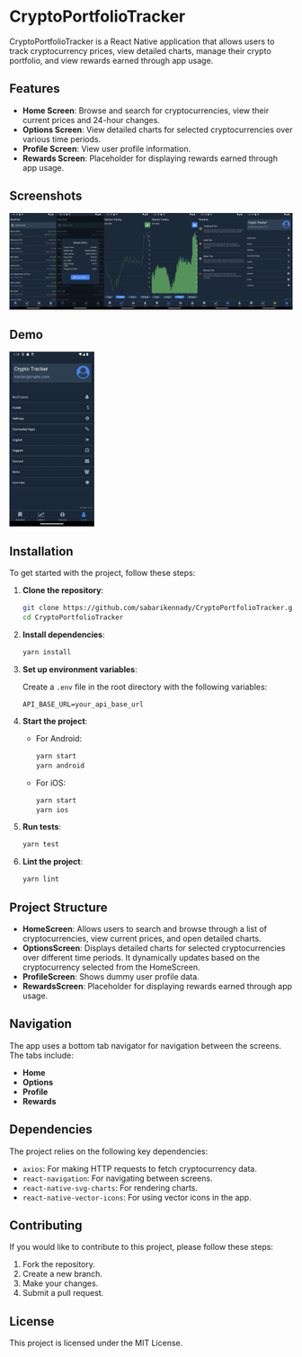 # CryptoPortfolioTracker

CryptoPortfolioTracker is a React Native application that allows users to track cryptocurrency prices, view detailed charts, manage their crypto portfolio, and view rewards earned through app usage.

## Features

- **Home Screen**: Browse and search for cryptocurrencies, view their current prices and 24-hour changes.
- **Options Screen**: View detailed charts for selected cryptocurrencies over various time periods.
- **Profile Screen**: View user profile information.
- **Rewards Screen**: Placeholder for displaying rewards earned through app usage.

## Screenshots
  
  ![Home Screen](assets/tracker.png)

## Demo
  <img src="assets/recording.gif" alt="Demo" style="width: 30%;">


## Installation

To get started with the project, follow these steps:

1. **Clone the repository**:

    ```sh
    git clone https://github.com/sabarikennady/CryptoPortfolioTracker.git
    cd CryptoPortfolioTracker
    ```

2. **Install dependencies**:

    ```sh
    yarn install
    ```

3. **Set up environment variables**:

    Create a `.env` file in the root directory with the following variables:
    ```
    API_BASE_URL=your_api_base_url
    ```

4. **Start the project**:

    - For Android:

      ```sh
      yarn start
      yarn android
      ```

    - For iOS:

      ```sh
      yarn start
      yarn ios
      ```

5. **Run tests**:

    ```sh
    yarn test
    ```

6. **Lint the project**:

    ```sh
    yarn lint
    ```

## Project Structure

- **HomeScreen**: Allows users to search and browse through a list of cryptocurrencies, view current prices, and open detailed charts.
- **OptionsScreen**: Displays detailed charts for selected cryptocurrencies over different time periods. It dynamically updates based on the cryptocurrency selected from the HomeScreen.
- **ProfileScreen**: Shows dummy user profile data.
- **RewardsScreen**: Placeholder for displaying rewards earned through app usage.

## Navigation

The app uses a bottom tab navigator for navigation between the screens. The tabs include:

- **Home**
- **Options**
- **Profile**
- **Rewards**

## Dependencies

The project relies on the following key dependencies:

- `axios`: For making HTTP requests to fetch cryptocurrency data.
- `react-navigation`: For navigating between screens.
- `react-native-svg-charts`: For rendering charts.
- `react-native-vector-icons`: For using vector icons in the app.

## Contributing

If you would like to contribute to this project, please follow these steps:

1. Fork the repository.
2. Create a new branch.
3. Make your changes.
4. Submit a pull request.

## License

This project is licensed under the MIT License.
